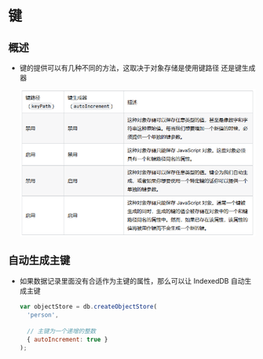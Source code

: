 # 键

## 概述

+ 键的提供可以有几种不同的方法，这取决于对象存储是使用键路径 还是键生成器

  ![alt text](images/不同的提供键的方法.png)

## 自动生成主键

+ 如果数据记录里面没有合适作为主键的属性，那么可以让 IndexedDB 自动生成主键

  ```js
  var objectStore = db.createObjectStore(
    'person',

    // 主键为一个递增的整数
    { autoIncrement: true }
  );
  ```

